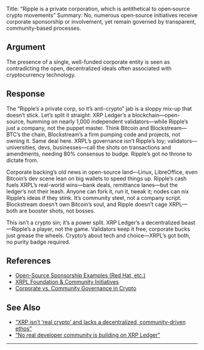 Title: “Ripple is a private corporation, which is antithetical to open‑source crypto movements”
Summary: No, numerous open‑source initiatives receive corporate sponsorship or involvement, yet remain governed by transparent, community-based processes.

## Argument  
The presence of a single, well-funded corporate entity is seen as contradicting the open, decentralized ideals often associated with cryptocurrency technology.

## Response  
The “Ripple’s a private corp, so it’s anti-crypto” jab is a sloppy mix-up that doesn’t stick. Let’s split it straight: XRP Ledger’s a blockchain—open-source, humming on nearly 1,000 independent validators—while Ripple’s just a company, not the puppet master. Think Bitcoin and Blockstream—BTC’s the chain, Blockstream’s a firm pumping code and projects, not owning it. Same deal here. XRPL’s governance isn’t Ripple’s toy; validators—universities, devs, businesses—call the shots on transactions and amendments, needing 80% consensus to budge. Ripple’s got no throne to dictate from.

Corporate backing’s old news in open-source land—Linux, LibreOffice, even Bitcoin’s dev scene lean on big wallets to speed things up. Ripple’s cash fuels XRPL’s real-world wins—bank deals, remittance lanes—but the ledger’s not their leash. Anyone can fork it, run it, tweak it; nodes can nix Ripple’s ideas if they stink. It’s community steel, not a company script. Blockstream doesn’t own Bitcoin’s soul, and Ripple doesn’t cage XRPL—both are booster shots, not bosses.

This isn’t a crypto sin; it’s a power split. XRP Ledger’s a decentralized beast—Ripple’s a player, not the game. Validators keep it free; corporate bucks just grease the wheels. Crypto’s about tech and choice—XRPL’s got both, no purity badge required.

## References
- [Open-Source Sponsorship Examples (Red Hat, etc.)](https://www.redhat.com/en/about)
- [XRPL Foundation & Community Initiatives](https://xrplf.org/)
- [Corporate vs. Community Governance in Crypto](https://ripple.com/insights/)

## See Also
- [“XRP isn’t ‘real crypto’ and lacks a decentralized, community-driven ethos”](xrp-isnt-real-crypto-and-lacks-a-decentralized-community-driven-ethos.html)
- [“No real developer community is building on XRP Ledger”](no-real-developer-community-is-building-on-xrp-ledger.html)

---

